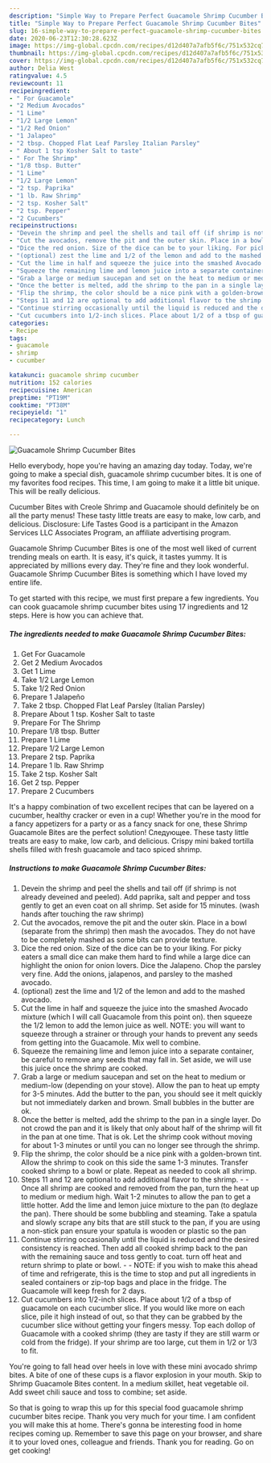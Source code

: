 ```yaml
---
description: "Simple Way to Prepare Perfect Guacamole Shrimp Cucumber Bites"
title: "Simple Way to Prepare Perfect Guacamole Shrimp Cucumber Bites"
slug: 16-simple-way-to-prepare-perfect-guacamole-shrimp-cucumber-bites
date: 2020-06-23T12:30:28.623Z
image: https://img-global.cpcdn.com/recipes/d12d407a7afb5f6c/751x532cq70/guacamole-shrimp-cucumber-bites-recipe-main-photo.jpg
thumbnail: https://img-global.cpcdn.com/recipes/d12d407a7afb5f6c/751x532cq70/guacamole-shrimp-cucumber-bites-recipe-main-photo.jpg
cover: https://img-global.cpcdn.com/recipes/d12d407a7afb5f6c/751x532cq70/guacamole-shrimp-cucumber-bites-recipe-main-photo.jpg
author: Delia West
ratingvalue: 4.5
reviewcount: 11
recipeingredient:
- " For Guacamole"
- "2 Medium Avocados"
- "1 Lime"
- "1/2 Large Lemon"
- "1/2 Red Onion"
- "1 Jalapeo"
- "2 tbsp. Chopped Flat Leaf Parsley Italian Parsley"
- " About 1 tsp Kosher Salt to taste"
- " For The Shrimp"
- "1/8 tbsp. Butter"
- "1 Lime"
- "1/2 Large Lemon"
- "2 tsp. Paprika"
- "1 lb. Raw Shrimp"
- "2 tsp. Kosher Salt"
- "2 tsp. Pepper"
- "2 Cucumbers"
recipeinstructions:
- "Devein the shrimp and peel the shells and tail off (if shrimp is not already deveined and peeled). Add paprika, salt and pepper and toss gently to get an even coat on all shrimp. Set aside for 15 minutes. (wash hands after touching the raw shrimp)"
- "Cut the avocados, remove the pit and the outer skin. Place in a bowl (separate from the shrimp) then mash the avocados. They do not have to be completely mashed as some bits can provide texture."
- "Dice the red onion. Size of the dice can be to your liking. For picky eaters a small dice can make them hard to find while a large dice can highlight the onion for onion lovers. Dice the Jalapeno. Chop the parsley very fine. Add the onions, jalapenos, and parsley to the mashed avocado."
- "(optional) zest the lime and 1/2 of the lemon and add to the mashed avocado."
- "Cut the lime in half and squeeze the juice into the smashed Avocado mixture (which I will call Guacamole from this point on). then squeeze the 1/2 lemon to add the lemon juice as well. NOTE: you will want to squeeze through a strainer or through your hands to prevent any seeds from getting into the Guacamole. Mix well to combine."
- "Squeeze the remaining lime and lemon juice into a separate container, be careful to remove any seeds that may fall in. Set aside, we will use this juice once the shrimp are cooked."
- "Grab a large or medium saucepan and set on the heat to medium or medium-low (depending on your stove). Allow the pan to heat up empty for 3-5 minutes. Add the butter to the pan, you should see it melt quickly but not immediately darken and brown. Small bubbles in the butter are ok."
- "Once the better is melted, add the shrimp to the pan in a single layer. Do not crowd the pan and it is likely that only about half of the shrimp will fit in the pan at one time. That is ok. Let the shrimp cook without moving for about 1-3 minutes or until you can no longer see through the shrimp."
- "Flip the shrimp, the color should be a nice pink with a golden-brown tint. Allow the shrimp to cook on this side the same 1-3 minutes. Transfer cooked shrimp to a bowl or plate. Repeat as needed to cook all shrimp."
- "Steps 11 and 12 are optional to add additional flavor to the shrimp.  Once all shrimp are cooked and removed from the pan, turn the heat up to medium or medium high. Wait 1-2 minutes to allow the pan to get a little hotter. Add the lime and lemon juice mixture to the pan (to deglaze the pan). There should be some bubbling and steaming. Take a spatula and slowly scrape any bits that are still stuck to the pan, if you are using a non-stick pan ensure your spatula is wooden or plastic so the pan"
- "Continue stirring occasionally until the liquid is reduced and the desired consistency is reached. Then add all cooked shrimp back to the pan with the remaining sauce and toss gently to coat. turn off heat and return shrimp to plate or bowl.  NOTE: if you wish to make this ahead of time and refrigerate, this is the time to stop and put all ingredients in sealed containers or zip-top bags and place in the fridge. The Guacamole will keep fresh for 2 days."
- "Cut cucumbers into 1/2-inch slices. Place about 1/2 of a tbsp of guacamole on each cucumber slice. If you would like more on each slice, pile it high instead of out, so that they can be grabbed by the cucumber slice without getting your fingers messy. Top each dollop of Guacamole with a cooked shrimp (they are tasty if they are still warm or cold from the fridge). If your shrimp are too large, cut them in 1/2 or 1/3 to fit."
categories:
- Recipe
tags:
- guacamole
- shrimp
- cucumber

katakunci: guacamole shrimp cucumber 
nutrition: 152 calories
recipecuisine: American
preptime: "PT19M"
cooktime: "PT38M"
recipeyield: "1"
recipecategory: Lunch

---
```



![Guacamole Shrimp Cucumber Bites](https://img-global.cpcdn.com/recipes/d12d407a7afb5f6c/751x532cq70/guacamole-shrimp-cucumber-bites-recipe-main-photo.jpg)

Hello everybody, hope you're having an amazing day today. Today, we're going to make a special dish, guacamole shrimp cucumber bites. It is one of my favorites food recipes. This time, I am going to make it a little bit unique. This will be really delicious.

Cucumber Bites with Creole Shrimp and Guacamole should definitely be on all the party menus! These tasty little treats are easy to make, low carb, and delicious. Disclosure: Life Tastes Good is a participant in the Amazon Services LLC Associates Program, an affiliate advertising program.

Guacamole Shrimp Cucumber Bites is one of the most well liked of current trending meals on earth. It is easy, it's quick, it tastes yummy. It is appreciated by millions every day. They're fine and they look wonderful. Guacamole Shrimp Cucumber Bites is something which I have loved my entire life.


To get started with this recipe, we must first prepare a few ingredients. You can cook guacamole shrimp cucumber bites using 17 ingredients and 12 steps. Here is how you can achieve that.

<!--inarticleads1-->

##### The ingredients needed to make Guacamole Shrimp Cucumber Bites:

1. Get  For Guacamole
1. Get 2 Medium Avocados
1. Get 1 Lime
1. Take 1/2 Large Lemon
1. Take 1/2 Red Onion
1. Prepare 1 Jalapeño
1. Take 2 tbsp. Chopped Flat Leaf Parsley (Italian Parsley)
1. Prepare  About 1 tsp. Kosher Salt to taste
1. Prepare  For The Shrimp
1. Prepare 1/8 tbsp. Butter
1. Prepare 1 Lime
1. Prepare 1/2 Large Lemon
1. Prepare 2 tsp. Paprika
1. Prepare 1 lb. Raw Shrimp
1. Take 2 tsp. Kosher Salt
1. Get 2 tsp. Pepper
1. Prepare 2 Cucumbers


It&#39;s a happy combination of two excellent recipes that can be layered on a cucumber, healthy cracker or even in a cup! Whether you&#39;re in the mood for a fancy appetizers for a party or as a fancy snack for one, these Shrimp Guacamole Bites are the perfect solution! Следующее. These tasty little treats are easy to make, low carb, and delicious. Crispy mini baked tortilla shells filled with fresh guacamole and taco spiced shrimp. 

<!--inarticleads2-->

##### Instructions to make Guacamole Shrimp Cucumber Bites:

1. Devein the shrimp and peel the shells and tail off (if shrimp is not already deveined and peeled). Add paprika, salt and pepper and toss gently to get an even coat on all shrimp. Set aside for 15 minutes. (wash hands after touching the raw shrimp)
1. Cut the avocados, remove the pit and the outer skin. Place in a bowl (separate from the shrimp) then mash the avocados. They do not have to be completely mashed as some bits can provide texture.
1. Dice the red onion. Size of the dice can be to your liking. For picky eaters a small dice can make them hard to find while a large dice can highlight the onion for onion lovers. Dice the Jalapeno. Chop the parsley very fine. Add the onions, jalapenos, and parsley to the mashed avocado.
1. (optional) zest the lime and 1/2 of the lemon and add to the mashed avocado.
1. Cut the lime in half and squeeze the juice into the smashed Avocado mixture (which I will call Guacamole from this point on). then squeeze the 1/2 lemon to add the lemon juice as well. NOTE: you will want to squeeze through a strainer or through your hands to prevent any seeds from getting into the Guacamole. Mix well to combine.
1. Squeeze the remaining lime and lemon juice into a separate container, be careful to remove any seeds that may fall in. Set aside, we will use this juice once the shrimp are cooked.
1. Grab a large or medium saucepan and set on the heat to medium or medium-low (depending on your stove). Allow the pan to heat up empty for 3-5 minutes. Add the butter to the pan, you should see it melt quickly but not immediately darken and brown. Small bubbles in the butter are ok.
1. Once the better is melted, add the shrimp to the pan in a single layer. Do not crowd the pan and it is likely that only about half of the shrimp will fit in the pan at one time. That is ok. Let the shrimp cook without moving for about 1-3 minutes or until you can no longer see through the shrimp.
1. Flip the shrimp, the color should be a nice pink with a golden-brown tint. Allow the shrimp to cook on this side the same 1-3 minutes. Transfer cooked shrimp to a bowl or plate. Repeat as needed to cook all shrimp.
1. Steps 11 and 12 are optional to add additional flavor to the shrimp. -  - Once all shrimp are cooked and removed from the pan, turn the heat up to medium or medium high. Wait 1-2 minutes to allow the pan to get a little hotter. Add the lime and lemon juice mixture to the pan (to deglaze the pan). There should be some bubbling and steaming. Take a spatula and slowly scrape any bits that are still stuck to the pan, if you are using a non-stick pan ensure your spatula is wooden or plastic so the pan
1. Continue stirring occasionally until the liquid is reduced and the desired consistency is reached. Then add all cooked shrimp back to the pan with the remaining sauce and toss gently to coat. turn off heat and return shrimp to plate or bowl. -  - NOTE: if you wish to make this ahead of time and refrigerate, this is the time to stop and put all ingredients in sealed containers or zip-top bags and place in the fridge. The Guacamole will keep fresh for 2 days.
1. Cut cucumbers into 1/2-inch slices. Place about 1/2 of a tbsp of guacamole on each cucumber slice. If you would like more on each slice, pile it high instead of out, so that they can be grabbed by the cucumber slice without getting your fingers messy. Top each dollop of Guacamole with a cooked shrimp (they are tasty if they are still warm or cold from the fridge). If your shrimp are too large, cut them in 1/2 or 1/3 to fit.


You&#39;re going to fall head over heels in love with these mini avocado shrimp bites. A bite of one of these cups is a flavor explosion in your mouth. Skip to Shrimp Guacamole Bites content. In a medium skillet, heat vegetable oil. Add sweet chili sauce and toss to combine; set aside. 

So that is going to wrap this up for this special food guacamole shrimp cucumber bites recipe. Thank you very much for your time. I am confident you will make this at home. There's gonna be interesting food in home recipes coming up. Remember to save this page on your browser, and share it to your loved ones, colleague and friends. Thank you for reading. Go on get cooking!
